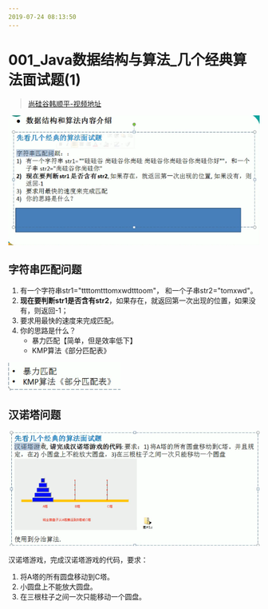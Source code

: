 ```yaml
---
2019-07-24 08:13:50
---
```




# 001_Java数据结构与算法_几个经典算法面试题(1)

> [尚硅谷韩顺平-视频地址](https://www.bilibili.com/video/av54029771?from=search&seid=2837653074785925831)

![1563926813598](数据结构图解/1563926813598.png)

## 字符串匹配问题

1. 有一个字符串str1="ttttomtttomxwdtttoom"， 和一个子串str2="tomxwd"。
2. **现在要判断str1是否含有str2**，如果存在，就返回第一次出现的位置，如果没有，则返回-1；
3. 要求用最快的速度来完成匹配。
4. 你的思路是什么？
   - 暴力匹配【简单，但是效率低下】
   - KMP算法《部分匹配表》

![1563927014460](数据结构图解/1563927014460.png)



## 汉诺塔问题

![1563927029326](数据结构图解/1563927029326.png)

汉诺塔游戏，完成汉诺塔游戏的代码，要求：

1. 将A塔的所有圆盘移动到C塔。
2. 小圆盘上不能放大圆盘。
3. 在三根柱子之间一次只能移动一个圆盘。